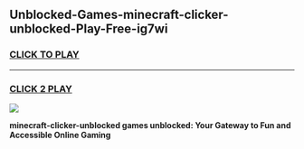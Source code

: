 
## Unblocked-Games-minecraft-clicker-unblocked-Play-Free-ig7wi
<h3>
<a href="https://premium76.site?title=minecraft-clicker-unblocked&ref=19M">CLICK TO PLAY</a></h3>
<hr>

<h3>
<a href="https://premium76.site?title=minecraft-clicker-unblocked&ref=19M">CLICK 2 PLAY</a>
  
</h3>

<a href="https://premium76.site?title=minecraft-clicker-unblocked&ref=19M"><img src="https://clearcache.store/games.png"></a>


**minecraft-clicker-unblocked games unblocked: Your Gateway to Fun and Accessible Online Gaming**
